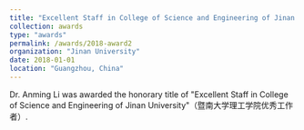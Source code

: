 ```yaml
---
title: "Excellent Staff in College of Science and Engineering of Jinan University"
collection: awards
type: "awards"
permalink: /awards/2018-award2
organization: "Jinan University"
date: 2018-01-01
location: "Guangzhou, China"
---
```


Dr. Anming Li was awarded the honorary title of "Excellent Staff in College of Science and Engineering of Jinan University"（暨南大学理工学院优秀工作者）.